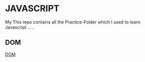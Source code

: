 # JAVASCRIPT
My This repo contains all the Practice-Folder which I used to learn Javascript ..... 

## DOM ##
[DOM](https://github.com/rishabh22204901/JAVASCRIPT/tree/master/JAVASCRIPT%20-%20BASICS)
